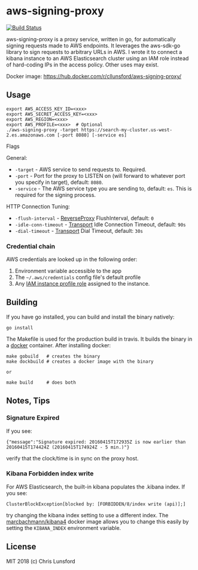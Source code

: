 aws-signing-proxy
=================
[![Build Status](https://travis-ci.org/cllunsford/aws-signing-proxy.svg?branch=master)](https://travis-ci.org/cllunsford/aws-signing-proxy)

aws-signing-proxy is a proxy service, written in go, for automatically signing requests made to AWS endpoints.  It leverages the aws-sdk-go library to sign requests to arbitrary URLs in AWS.  I wrote it to connect a kibana instance to an AWS Elasticsearch cluster using an IAM role instead of hard-coding IPs in the access policy.  Other uses may exist.

Docker image: https://hub.docker.com/r/cllunsford/aws-signing-proxy/

## Usage

```
export AWS_ACCESS_KEY_ID=<xxx>
export AWS_SECRET_ACCESS_KEY=<xxx>
export AWS_REGION=<xxx>
export AWS_PROFILE=<xxx>  # Optional
./aws-signing-proxy -target https://search-my-cluster.us-west-2.es.amazonaws.com [-port 8080] [-service es]
```

Flags

General:

 * `-target` - AWS service to send requests to.  Required.
 * `-port` - Port for the proxy to LISTEN on (will forward to whatever port you specify in target), default: `8080`.
 * `-service` - The AWS service type you are sending to, default: `es`.  This is required for the signing process.

HTTP Connection Tuning:

 * `-flush-interval` - [ReverseProxy](https://golang.org/pkg/net/http/httputil/#ReverseProxy) FlushInterval, default: `0`
 * `-idle-conn-timeout` - [Transport](https://golang.org/pkg/net/http/#Transport) Idle Connection Timeout, default: `90s`
 * `-dial-timeout` - [Transport](https://golang.org/pkg/net/http/#Transport) Dial Timeout, default: `30s`

### Credential chain

AWS credentials are looked up in the following order:

 1. Environment variable accessible to the app
 2. The `~/.aws/credentials` config file's default profile
 3. Any [IAM instance profile role](http://docs.aws.amazon.com/IAM/latest/UserGuide/id_roles_use_switch-role-ec2.html) assigned to the instance.

## Building

If you have go installed, you can build and install the binary natively:

```
go install
```

The Makefile is used for the production build in travis.  It builds the binary in a [docker](https://docs.docker.com/install/) container. After installing docker:

```
make gobuild   # creates the binary
make dockbuild # creates a docker image with the binary

or

make build     # does both
```

## Notes, Tips

### Signature Expired

If you see:

`{"message":"Signature expired: 20160415T172935Z is now earlier than 20160415T174424Z (20160415T174924Z - 5 min.)"}`

verify that the clock/time is in sync on the proxy host.

### Kibana Forbidden index write

For AWS Elasticsearch, the built-in kibana populates the .kibana index.  If you see:

`ClusterBlockException[blocked by: [FORBIDDEN/8/index write (api)];]`

try changing the kibana index setting to use a different index.  The [marcbachmann/kibana4](https://github.com/marcbachmann/dockerfile-kibana4) docker image allows you to change this easily by setting the ```KIBANA_INDEX``` environment variable.

## License

MIT 2018 (c) Chris Lunsford
